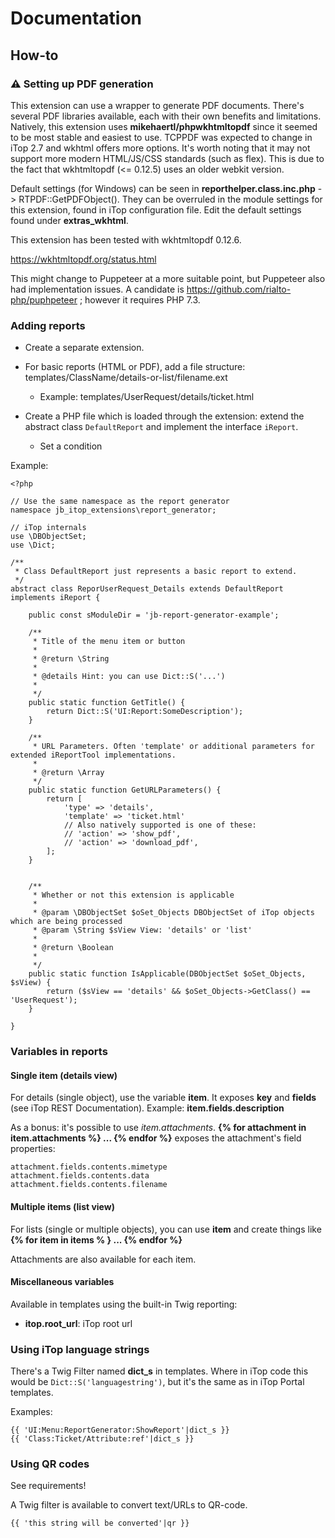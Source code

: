 # Documentation

## How-to

### ⚠ Setting up PDF generation

This extension can use a wrapper to generate PDF documents.
There's several PDF libraries available, each with their own benefits and limitations.
Natively, this extension uses **mikehaertl/phpwkhtmltopdf** since it seemed to be most stable and easiest to use.
TCPPDF was expected to change in iTop 2.7 and wkhtml offers more options.
It's worth noting that it may not support more modern HTML/JS/CSS standards (such as flex).
This is due to the fact that wkhtmltopdf (<= 0.12.5) uses an older webkit version.

Default settings (for Windows) can be seen in **reporthelper.class.inc.php** -> RTPDF::GetPDFObject().
They can be overruled in the module settings for this extension, found in iTop configuration file.
Edit the default settings found under **extras_wkhtml**.

This extension has been tested with wkhtmltopdf 0.12.6.

https://wkhtmltopdf.org/status.html

This might change to Puppeteer at a more suitable point, but Puppeteer also had implementation issues.
A candidate is https://github.com/rialto-php/puphpeteer ; however it requires PHP 7.3.


### Adding reports
* Create a separate extension.

* For basic reports (HTML or PDF), add a file structure: templates/ClassName/details-or-list/filename.ext
  * Example: templates/UserRequest/details/ticket.html
  
* Create a PHP file which is loaded through the extension: extend the abstract class ```DefaultReport``` and implement the interface ```iReport```.
  * Set a condition
  
  
Example:
 
```
<?php

// Use the same namespace as the report generator
namespace jb_itop_extensions\report_generator;

// iTop internals
use \DBObjectSet;
use \Dict;

/**
 * Class DefaultReport just represents a basic report to extend.
 */
abstract class ReporUserRequest_Details extends DefaultReport implements iReport {
		
	public const sModuleDir = 'jb-report-generator-example';
	
	/**
	 * Title of the menu item or button
	 *
	 * @return \String
	 *
	 * @details Hint: you can use Dict::S('...')
	 *
	 */
	public static function GetTitle() {
		return Dict::S('UI:Report:SomeDescription');
	}
	
	/**
	 * URL Parameters. Often 'template' or additional parameters for extended iReportTool implementations.
	 *
	 * @return \Array
	 */
	public static function GetURLParameters() {
		return [
			'type' => 'details',
			'template' => 'ticket.html'
			// Also natively supported is one of these:
			// 'action' => 'show_pdf',
			// 'action' => 'download_pdf',
		];
	}
	
	
	/**
	 * Whether or not this extension is applicable
	 *
	 * @param \DBObjectSet $oSet_Objects DBObjectSet of iTop objects which are being processed
	 * @param \String $sView View: 'details' or 'list'
	 *
	 * @return \Boolean
	 *
	 */
	public static function IsApplicable(DBObjectSet $oSet_Objects, $sView) {
		return ($sView == 'details' && $oSet_Objects->GetClass() == 'UserRequest');
	}
	
}
```

### Variables in reports

#### Single item (details view)

For details (single object), use the variable **item**. It exposes **key** and **fields** (see iTop REST Documentation). 
Example: **item.fields.description**
 
As a bonus: it's possible to use *item.attachments*. 
**{% for attachment in item.attachments %} ... {% endfor %}** exposes the attachment's field properties:
```
attachment.fields.contents.mimetype
attachment.fields.contents.data
attachment.fields.contents.filename
```

#### Multiple items (list view)
For lists (single or multiple objects), you can use **item** and create things like **{% for item in items % } ... {% endfor %}**

Attachments are also available for each item.


#### Miscellaneous variables

Available in templates using the built-in Twig reporting:
* **itop.root_url**: iTop root url


### Using iTop language strings
There's a Twig Filter named **dict_s** in templates.
Where in iTop code this would be ```Dict::S('languagestring')```, 
but it's the same as in iTop Portal templates.

Examples:
```
{{ 'UI:Menu:ReportGenerator:ShowReport'|dict_s }}
{{ 'Class:Ticket/Attribute:ref'|dict_s }}
```


### Using QR codes
See requirements!

A Twig filter is available to convert text/URLs to QR-code.
```
{{ 'this string will be converted'|qr }}
```

